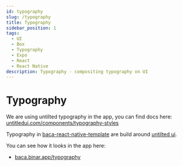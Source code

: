 ```yaml
---
id: typography
slug: /typography
title: Typography
sidebar_position: 1
tags:
  - UI
  - Box
  - Typography
  - Expo
  - React
  - React Native
description: Typography - compositing typography on UI
---
```


# Typography

We are using untilted typography in the app, you can find docs here: [untitledui.com/components/typography-styles](https://www.untitledui.com/components/typography-styles)

Typography in [baca-react-native-template](https://github.com/binarapps/baca-react-native-template) are build around [untilted ui](https://www.untitledui.com/components/typography-styles).

You can see how it looks in the app here:

- [baca.binar.app/typography](https://baca.binar.app/typography)
